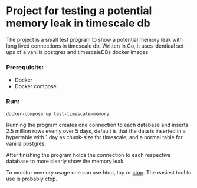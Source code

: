 # Project for testing a potential memory leak in timescale db
The project is a small test program to show a potential memory leak with long lived connections in timescale db.
Written in Go, it uses identical set ups of a vanilla postgres and timescaleDBs docker images 
### Prerequisits:
* Docker
* Docker compose.

### Run:
```
docker-compose up test-timescale-memory
```

Running the program creates one connection to each database and inserts 2.5 million rows evenly over 5 days, 
default is that the data is inserted in a hypertable with 1 day as chunk-size for timescale, and a normal table for vanilla postgres.

After finishing the program holds the connection to each respective database to more clearly show the memory leak.

To monitor memory usage one can use htop, top or [ctop](https://github.com/bcicen/ctop). 
The easiest tool to use is probably ctop.